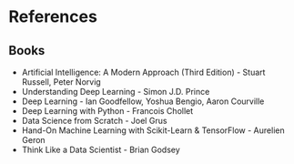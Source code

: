 # References

## Books

* Artificial Intelligence: A Modern Approach (Third Edition) - Stuart Russell, Peter Norvig
* Understanding Deep Learning - Simon J.D. Prince
* Deep Learning - Ian Goodfellow, Yoshua Bengio, Aaron Courville
* Deep Learning with Python - Francois Chollet
* Data Science from Scratch - Joel Grus
* Hand-On Machine Learning with Scikit-Learn & TensorFlow - Aurelien Geron
* Think Like a Data Scientist - Brian Godsey